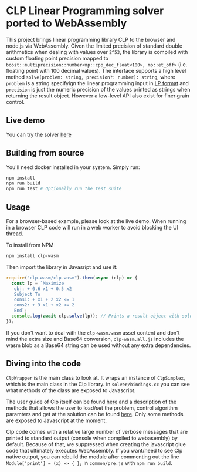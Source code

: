 # CLP Linear Programming solver ported to WebAssembly

This project brings linear programming library CLP to the browser and node.js via WebAssembly. Given the limited precision of standard double arithmetics when dealing with values over `2^53`, the library is compiled with custom floating point precision mapped to `boost::multiprecision::number<mp::cpp_dec_float<100>, mp::et_off>` (i.e. floating point with 100 decimal values).
The interface supports a high level method `solve(problem: string, precision?: number): string`, where `problem` is a string specifyign the linear programming input in [LP format](https://www.ibm.com/support/knowledgecenter/SSSA5P_12.7.1/ilog.odms.cplex.help/CPLEX/FileFormats/topics/LP.html) and `precision` is just the numeric precision of the values printed as strings when returning the result object. However a low-level API also exist for finer grain control.

## Live demo

You can try the solver [here](https://centrifuge.github.io/clp-wasm/)

## Building from source

You'll need docker installed in your system. Simply run:

```bash
npm install
npm run build
npm run test # Optionally run the test suite
```

## Usage

For a browser-based example, please look at the live demo. When running in a browser CLP code will run in a web worker to avoid blocking the UI thread.

To install from NPM

```bash
npm install clp-wasm
```

Then import the library in Javasript and use it:

```javascript
require("clp-wasm/clp-wasm").then(async (clp) => {
  const lp = `Maximize
   obj: + 0.6 x1 + 0.5 x2
   Subject To
   cons1: + x1 + 2 x2 <= 1
   cons2: + 3 x1 + x2 <= 2
   End`;
  console.log(await clp.solve(lp)); // Prints a result object with solution values, objective, etc.
});
```

If you don't want to deal with the `clp-wasm.wasm` asset content and don't mind the extra size and Base64 conversion, `clp-wasm.all.js` includes the wasm blob as a Base64 string can be used without any extra dependencies.

## Diving into the code

`ClpWrapper` is the main class to look at. It wraps an instance of `ClpSimplex`, which is the main class in the Clp library. in `solver/bindings.cc` you can see what methods of the class are exposed to Javascript.

The user guide of Clp itself can be found [here](https://coin-or.github.io/Clp/) and a description of the methods that allows the user to load/set the problem, control algorithm paramters and get at the solution can be found [here](https://coin-or.github.io/Clp/basicmodelclasses). Only some methods are exposed to Javascript at the moment.

Clp code comes with a relative large number of verbose messages that are printed to standard output (console when compiled to webasembly) by default. Because of that, we suppressed when creating the javascript glue code that ultimately executes WebAssembly. If you want/need to see Clp native output, you can rebuild the module after commenting out the line `Module['print'] = (x) => { };` in `common/pre.js` with `npm run build`.
